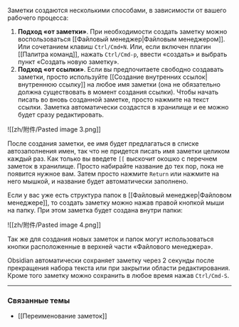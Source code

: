 Заметки создаются несколькими способами, в зависимости от вашего рабочего процесса:

1. **Подход «от заметки»**. При необходимости создать заметку можно воспользоваться [[Файловый менеджер|Файловым менеджером]]. Или сочетанием клавиш `Ctrl/Cmd+N`. Или, если включен плагин [[Палитра команд]], нажать `Ctrl/Cmd-p`, ввести «создать» и выбрать пункт «Создать новую заметку».
1. **Подход «от ссылки»**. Если вы предпочитаете свободно создавать заметки, просто используйте [[Создание внутренних ссылок|внутреннюю ссылку]] на любое имя заметки (она не обязательно должна существовать в момент создания ссылки). Чтобы начать писать во вновь созданной заметке, просто нажмите на текст ссылки. Заметка автоматически создастся в хранилище и ее можно будет сразу редактировать.

![[zh/附件/Pasted image 3.png]]

После создания заметки, ее имя будет предлагаться в списке автозаполнения имен, так что не придется писать имя заметки целиком каждый раз. Как только вы введете `[[` выскочит окошко с перечнем заметок в хранилище. Просто набирайте название до тех пор, пока не появится нужное вам. Затем просто нажмите `Return` или нажмите на него мышкой, и название будет автоматически заполнено.

Если у вас уже есть структура папок в [[Файловый менеджер|Файловом менеджере]], то создать заметку можно нажав правой кнопкой мыши на папку. При этом заметка будет создана внутри папки:

![[zh/附件/Pasted image 4.png]]

Так же для создания новых заметок и папок могут использоваться кнопки расположенные в верхней части «Файлового менеджера».

Obsidian автоматически сохраняет заметку через 2 секунды после прекращения набора текста или при закрытии области редактирования. Кроме того заметку можно сохранить в любое время нажав `Ctrl/Cmd-S`.

---

### Связанные темы

- [[Переименование заметок]]
